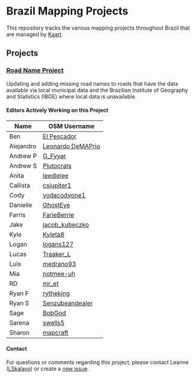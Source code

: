# Brazil Mapping Projects
This repository tracks the various mapping projects throughout Brazil that are managed by [Kaart](https://github.com/KaartGroup/Brazil/blob/master/KAART.md "Kaart").

## Projects

### [Road Name Project](https://github.com/KaartGroup/Brazil/projects/1 "Project 1")
Updating and adding missing road names to roads that have the data available via local municipal data and the Brazilian Institute of Geography and Statistics (IBGE) where local data is unavailable.

#### Editors Actively Working on this Project
| Name      | OSM Username                                                              |
|-----------|---------------------------------------------------------------------------|
| Ben       | [El Pescador](https://www.openstreetmap.org/user/El%20Pescador)             |
| Alejandro | [Leonardo DeMAPrio](https://www.openstreetmap.org/user/Leonardo%20DeMAPrio) |
| Andrew P  | [G_Fyyar](https://www.openstreetmap.org/user/G_Fyyar)                     |
| Andrew S  | [Plutocrats](https://www.openstreetmap.org/user/Plutocrats)               |
| Anita     | [leedlelee](https://www.openstreetmap.org/user/leedlelee)                 |
| Callista  | [csjupiter1](https://www.openstreetmap.org/user/csjupiter1)               |
| Cody      | [yodacodyone1](https://www.openstreetmap.org/user/yodacodyone1)           |
| Danielle  | [GhostEye](https://www.openstreetmap.org/user/GhostEye)                   |
| Farris    | [FarieBerrie](https://www.openstreetmap.org/user/FarieBerrie)             |
| Jake      | [jacob_kubeczko](https://www.openstreetmap.org/user/jacob_kubeczko)       |
| Kyle      | [Kyleta8](https://www.openstreetmap.org/user/Kyleta8)                     |
| Logan     | [logans127](https://www.openstreetmap.org/user/logans127)                 |
| Lucas     | [Traaker_L](https://www.openstreetmap.org/user/Traaker_L)                 |
| Luis      | [medrano93](https://www.openstreetmap.org/user/medrano93)                 |
| Mia       | [notmee-uh](https://www.openstreetmap.org/user/notmee-uh)                 |
| RD        | [mr_et](https://www.openstreetmap.org/user/mr_et)                         |
| Ryan F    | [rytheking](https://www.openstreetmap.org/user/rytheking)                 |
| Ryan S    | [Senzubeandealer](https://www.openstreetmap.org/user/Senzubeandealer)     |
| Sage      | [BobGod](https://www.openstreetmap.org/user/BobGod)                       |
| Sarena    | [swells5](https://www.openstreetmap.org/user/swells5)                     |
| Sharon    | [mapcraft](https://www.openstreetmap.org/user/mapcraft)                   |

#### Contact
For questions or comments regarding this project, please contact Leanne ([LSkalayo](https://www.openstreetmap.org/user/LSkalayo)) or create a [new issue](https://github.com/KaartGroup/Brazil/issues/new?template=comment.md). 
